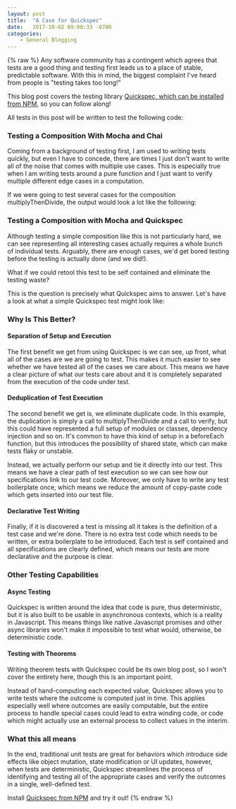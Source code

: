 ```yaml
---
layout: post
title:  "A Case for Quickspec"
date:   2017-10-02 09:00:33 -0700
categories:
    - General Blogging
---
```

{% raw %}
Any software community has a contingent which agrees that tests are a good thing and testing first leads us to a place of stable, predictable software.  With this in mind, the biggest complaint I've heard from people is "testing takes too long!"

This blog post covers the testing library <a href="https://www.npmjs.com/package/quickspec" rel="noopener" target="_blank">Quickspec, which can be installed from NPM</a>, so you can follow along!

All tests in this post will be written to test the following code:

<script src="https://gist.github.com/cmstead/0cfbc6c9993a547ccc406bef0a071bb3.js"></script>

<h3>Testing a Composition With Mocha and Chai</h3>

Coming from a background of testing first, I am used to writing tests quickly, but even I have to concede, there are times I just don't want to write all of the noise that comes with multiple use cases.  This is especially true when I am writing tests around a pure function and I just want to verify multiple different edge cases in a computation.

If we were going to test several cases for the composition multiplyThenDivide, the output would look a lot like the following:

<script src="https://gist.github.com/cmstead/aa3e3bb2c85e7b8915f65913662279e4.js"></script>

<h3>Testing a Composition with Mocha and Quickspec</h3>

Although testing a simple composition like this is not particularly hard, we can see representing all interesting cases actually requires a whole bunch of individual tests.  Arguably, there are enough cases, we'd get bored testing before the testing is actually done (and we did!).

What if we could retool this test to be self contained and eliminate the testing waste?

This is the question is precisely what Quickspec aims to answer.  Let's have a look at what a simple Quickspec test might look like:

<script src="https://gist.github.com/cmstead/e07dc87c70d326be44e0fe8dd5e5bf4f.js"></script>

<h3>Why Is This Better?</h3>

<h4>Separation of Setup and Execution</h4>

The first benefit we get from using Quickspec is we can see, up front, what all of the cases are we are going to test.  This makes it much easier to see whether we have tested all of the cases we care about.  This means we have a clear picture of what our tests care about and it is completely separated from the execution of the code under test.

<h4>Deduplication of Test Execution</h4>

The second benefit we get is, we eliminate duplicate code.  In this example, the duplication is simply a call to multiplyThenDivide and a call to verify, but this could have represented a full setup of modules or classes, dependency injection and so on. It's common to have this kind of setup in a beforeEach function, but this introduces the possibility of shared state, which can make tests flaky or unstable.

Instead, we actually perform our setup and tie it directly into our test. This means we have a clear path of test execution so we can see how our specifications link to our test code.  Moreover, we only have to write any test boilerplate once, which means we reduce the amount of copy-paste code which gets inserted into our test file.

<h4>Declarative Test Writing</h4>

Finally, if it is discovered a test is missing all it takes is the definition of a test case and we're done.  There is no extra test code which needs to be written, or extra boilerplate to be introduced. Each test is self contained and all specifications are clearly defined, which means our tests are more declarative and the purpose is clear.

<h3>Other Testing Capabilities</h3>

<h4>Async Testing</h4>

Quickspec is written around the idea that code is pure, thus deterministic, but it is also built to be usable in asynchronous contexts, which is a reality in Javascript.  This means things like native Javascript promises and other async libraries won't make it impossible to test what would, otherwise, be deterministic code.

<h4>Testing with Theorems</h4>

Writing theorem tests with Quickspec could be its own blog post, so I won't cover the entirety here, though this is an important point.

Instead of hand-computing each expected value, Quickspec allows you to write tests where the outcome is computed just in time.  This applies especially well where outcomes are easily computable, but the entire process to handle special cases could lead to extra winding code, or code which might actually use an external process to collect values in the interim.

<h3>What this all means</h3>

In the end, traditional unit tests are great for behaviors which introduce side effects like object mutation, state modification or UI updates, however, when tests are deterministic, Quickspec streamlines the process of identifying and testing all of the appropriate cases and verify the outcomes in a single, well-defined test.

Install <a href="https://www.npmjs.com/package/quickspec" rel="noopener" target="_blank">Quickspec from NPM</a> and try it out!
{% endraw %}
    